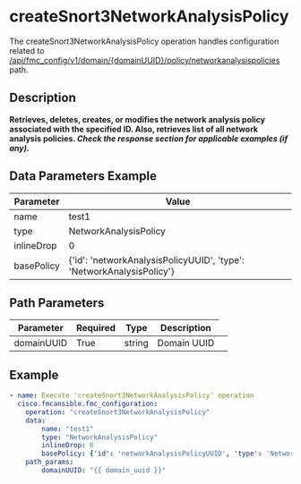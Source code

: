# createSnort3NetworkAnalysisPolicy

The createSnort3NetworkAnalysisPolicy operation handles configuration related to [/api/fmc_config/v1/domain/{domainUUID}/policy/networkanalysispolicies](/paths//api/fmc_config/v1/domain/{domain_uuid}/policy/networkanalysispolicies.md) path.&nbsp;
## Description
**Retrieves, deletes, creates, or modifies the network analysis policy associated with the specified ID. Also, retrieves list of all network analysis policies. _Check the response section for applicable examples (if any)._**

## Data Parameters Example
| Parameter | Value |
| --------- | -------- |
| name | test1 |
| type | NetworkAnalysisPolicy |
| inlineDrop | 0 |
| basePolicy | {'id': 'networkAnalysisPolicyUUID', 'type': 'NetworkAnalysisPolicy'} |

## Path Parameters
| Parameter | Required | Type | Description |
| --------- | -------- | ---- | ----------- |
| domainUUID | True | string <td colspan=3> Domain UUID |

## Example
```yaml
- name: Execute 'createSnort3NetworkAnalysisPolicy' operation
  cisco.fmcansible.fmc_configuration:
    operation: "createSnort3NetworkAnalysisPolicy"
    data:
        name: "test1"
        type: "NetworkAnalysisPolicy"
        inlineDrop: 0
        basePolicy: {'id': 'networkAnalysisPolicyUUID', 'type': 'NetworkAnalysisPolicy'}
    path_params:
        domainUUID: "{{ domain_uuid }}"

```
